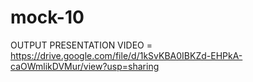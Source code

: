 # mock-10

OUTPUT PRESENTATION VIDEO = https://drive.google.com/file/d/1kSvKBA0IBKZd-EHPkA-caOWmlikDVMur/view?usp=sharing


